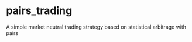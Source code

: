 # pairs_trading

A simple market neutral trading strategy based on statistical arbitrage with pairs
